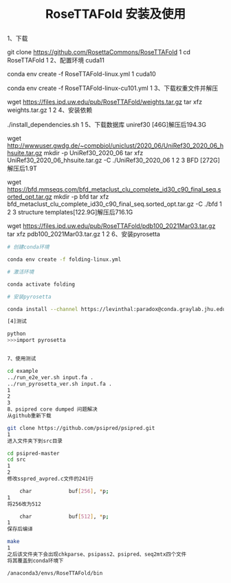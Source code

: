 # <p align="center">RoseTTAFold 安装及使用</p>

1、下载

git clone https://github.com/RosettaCommons/RoseTTAFold
1
cd RoseTTAFold
1
2、配置环境
cuda11

conda env create -f RoseTTAFold-linux.yml
1
cuda10

conda env create -f RoseTTAFold-linux-cu101.yml
1
3、下载权重文件并解压

wget https://files.ipd.uw.edu/pub/RoseTTAFold/weights.tar.gz
tar xfz weights.tar.gz
1
2
4、安装依赖

./install_dependencies.sh
1
5、下载数据库
uniref30 [46G]解压后194.3G

wget http://wwwuser.gwdg.de/~compbiol/uniclust/2020_06/UniRef30_2020_06_hhsuite.tar.gz
mkdir -p UniRef30_2020_06
tar xfz UniRef30_2020_06_hhsuite.tar.gz -C ./UniRef30_2020_06
1
2
3
BFD [272G]解压后1.9T

wget https://bfd.mmseqs.com/bfd_metaclust_clu_complete_id30_c90_final_seq.sorted_opt.tar.gz
mkdir -p bfd
tar xfz bfd_metaclust_clu_complete_id30_c90_final_seq.sorted_opt.tar.gz -C ./bfd
1
2
3
structure templates[122.9G]解压后716.1G

wget https://files.ipd.uw.edu/pub/RoseTTAFold/pdb100_2021Mar03.tar.gz
tar xfz pdb100_2021Mar03.tar.gz
1
2
6、安装pyrosetta
```bash
# 创建conda环境

conda env create -f folding-linux.yml

# 激活环境

conda activate folding

# 安装pyrosetta

conda install --channel https://levinthal:paradox@conda.graylab.jhu.edu pyrosetta=2021.29+release.d8f5566

[4]测试

python
>>>import pyrosetta


7、使用测试

cd example
../run_e2e_ver.sh input.fa .
../run_pyrosetta_ver.sh input.fa .
1
2
3
8、psipred core dumped 问题解决
从github重新下载

git clone https://github.com/psipred/psipred.git
1
进入文件夹下到src目录

cd psipred-master
cd src
1
2
修改sspred_avpred.c文件的241行

    char            buf[256], *p;
1
将256改为512

    char            buf[512], *p;
1
保存后编译

make
1
之后该文件夹下会出现chkparse、psipass2、psipred、seq2mtx四个文件
将其覆盖到conda环境下

/anaconda3/envs/RoseTTAFold/bin
```
















